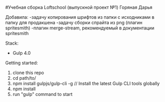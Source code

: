 #Учебная сборка Loftschool (выпускной проект №1) 
Горяная Дарья

Добавила:
-задачу копирования шрифтов из папки с исходниками в папку для продакшена
-задачу сборки спрайта из png (плагин spritesmith)
-плагин merge-stream, рекомендуемый в документации spritesmith

Stack:
 - Gulp 4.0
 
Getting started:

1. clone this repo
2. cd path/to/
3. npm install gulpjs/gulp-cli -g  // Install the latest Gulp CLI tools globally
4. npm install
6. run "gulp" command to start
